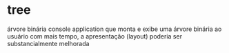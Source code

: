# tree
árvore binária
console application que monta e exibe uma árvore binária ao usuário
com mais tempo, a apresentação (layout) poderia ser substancialmente melhorada
